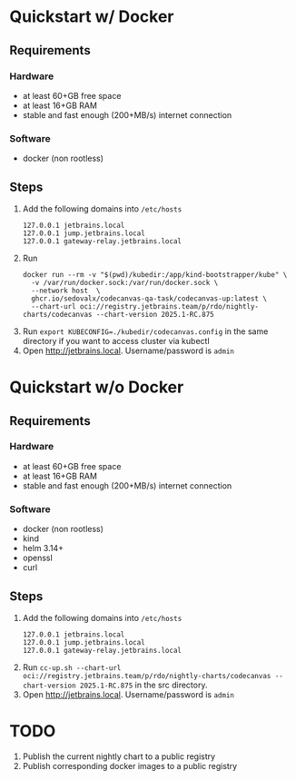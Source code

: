 # Quickstart w/ Docker

## Requirements

### Hardware
* at least 60+GB free space
* at least 16+GB RAM
* stable and fast enough (200+MB/s) internet connection

### Software
* docker (non rootless)

## Steps
1. Add the following domains into `/etc/hosts`
    ```
    127.0.0.1 jetbrains.local
    127.0.0.1 jump.jetbrains.local
    127.0.0.1 gateway-relay.jetbrains.local
    ```
2. Run
    ```
    docker run --rm -v "$(pwd)/kubedir:/app/kind-bootstrapper/kube" \
      -v /var/run/docker.sock:/var/run/docker.sock \
      --network host  \
      ghcr.io/sedovalx/codecanvas-qa-task/codecanvas-up:latest \
      --chart-url oci://registry.jetbrains.team/p/rdo/nightly-charts/codecanvas --chart-version 2025.1-RC.875
    ```
3. Run `export KUBECONFIG=./kubedir/codecanvas.config` in the same directory if you want to access cluster via kubectl
4. Open http://jetbrains.local. Username/password is `admin`

# Quickstart w/o Docker

## Requirements

### Hardware
* at least 60+GB free space
* at least 16+GB RAM
* stable and fast enough (200+MB/s) internet connection

### Software
* docker (non rootless)
* kind
* helm 3.14+
* openssl
* curl

## Steps
1. Add the following domains into `/etc/hosts`
    ```
    127.0.0.1 jetbrains.local
    127.0.0.1 jump.jetbrains.local
    127.0.0.1 gateway-relay.jetbrains.local
    ```
2. Run `cc-up.sh --chart-url oci://registry.jetbrains.team/p/rdo/nightly-charts/codecanvas --chart-version 2025.1-RC.875` in the src directory.
3. Open http://jetbrains.local. Username/password is `admin`


# TODO
1. Publish the current nightly chart to a public registry
2. Publish corresponding docker images to a public registry
